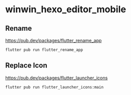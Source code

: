 # winwin_hexo_editor_mobile

## Rename
https://pub.dev/packages/flutter_rename_app
```
flutter pub run flutter_rename_app
```

## Replace Icon
https://pub.dev/packages/flutter_launcher_icons
```
flutter pub run flutter_launcher_icons:main
```
